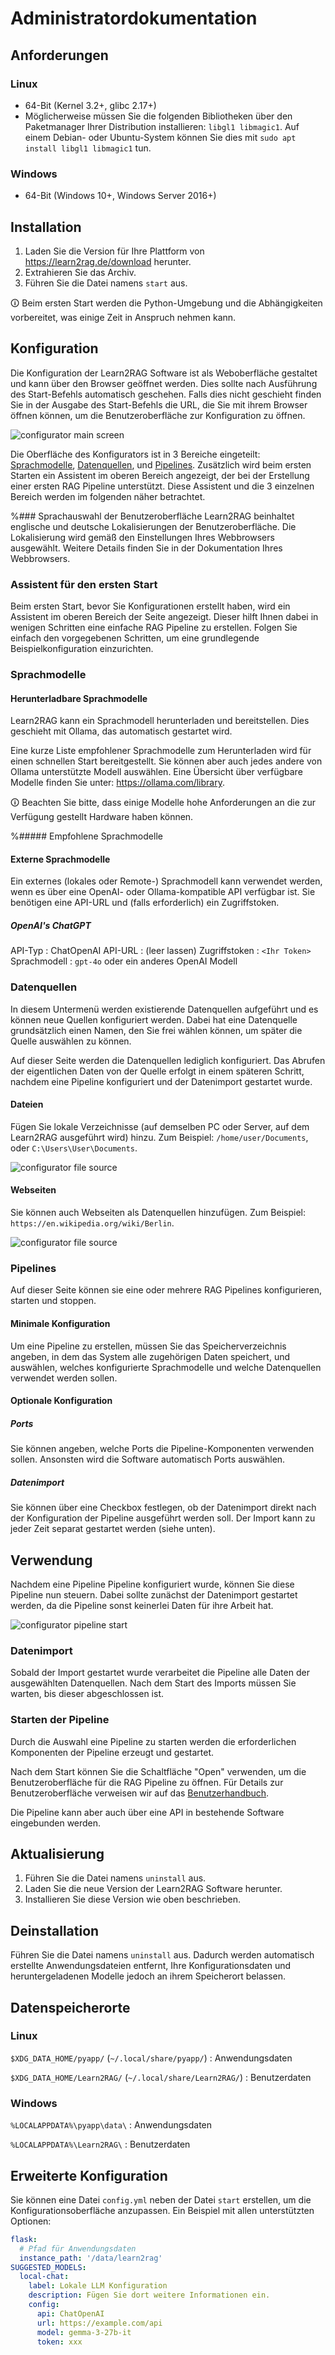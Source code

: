 # Administratordokumentation
## Anforderungen
### Linux
- 64-Bit (Kernel 3.2+, glibc 2.17+)
- Möglicherweise müssen Sie die folgenden Bibliotheken über den Paketmanager Ihrer Distribution installieren: `libgl1 libmagic1`. Auf einem Debian- oder Ubuntu-System können Sie dies mit `sudo apt install libgl1 libmagic1` tun.
### Windows
- 64-Bit (Windows 10+, Windows Server 2016+)

## Installation
1. Laden Sie die Version für Ihre Plattform von <https://learn2rag.de/download> herunter.
2. Extrahieren Sie das Archiv.
3. Führen Sie die Datei namens `start` aus. 

🛈 Beim ersten Start werden die Python-Umgebung und die Abhängigkeiten vorbereitet, was einige Zeit in Anspruch nehmen kann.

## Konfiguration
Die Konfiguration der Learn2RAG Software ist als Weboberfläche gestaltet und kann über den Browser geöffnet werden. Dies sollte nach Ausführung des Start-Befehls automatisch geschehen. Falls dies nicht geschieht finden Sie in der Ausgabe des Start-Befehls die URL, die Sie mit ihrem Browser öffnen können, um die Benutzeroberfläche zur Konfiguration zu öffnen.

![configurator main screen](/static/images/config-main-screen.png)

Die Oberfläche des Konfigurators ist in 3 Bereiche eingeteilt: [Sprachmodelle](#Sprachmodelle), [Datenquellen](#Datenquellen), und [Pipelines](#Pipelines). Zusätzlich wird beim ersten Starten ein Assistent im oberen Bereich angezeigt, der bei der Erstellung einer ersten RAG Pipeline unterstützt. Diese Assistent und die 3 einzelnen Bereich werden im folgenden näher betrachtet.

%### Sprachauswahl der Benutzeroberfläche
Learn2RAG beinhaltet englische und deutsche Lokalisierungen der Benutzeroberfläche.
Die Lokalisierung wird gemäß den Einstellungen Ihres Webbrowsers ausgewählt.
Weitere Details finden Sie in der Dokumentation Ihres Webbrowsers.

### Assistent für den ersten Start
Beim ersten Start, bevor Sie Konfigurationen erstellt haben, wird ein Assistent im oberen Bereich der Seite angezeigt. Dieser hilft Ihnen dabei in wenigen Schritten eine einfache RAG Pipeline zu erstellen. Folgen Sie einfach den vorgegebenen Schritten, um eine grundlegende Beispielkonfiguration einzurichten.

### Sprachmodelle

#### Herunterladbare Sprachmodelle
Learn2RAG kann ein Sprachmodell herunterladen und bereitstellen.
Dies geschieht mit Ollama, das automatisch gestartet wird.

Eine kurze Liste empfohlener Sprachmodelle zum Herunterladen wird für einen schnellen Start bereitgestellt. Sie können aber auch jedes andere von Ollama unterstützte Modell auswählen. Eine Übersicht über verfügbare Modelle finden Sie unter: <https://ollama.com/library>.

🛈 Beachten Sie bitte, dass einige Modelle hohe Anforderungen an die zur Verfügung gestellt Hardware haben können.

%##### Empfohlene Sprachmodelle

#### Externe Sprachmodelle
Ein externes (lokales oder Remote-) Sprachmodell kann verwendet werden, wenn es über eine OpenAI- oder Ollama-kompatible API verfügbar ist.
Sie benötigen eine API-URL und (falls erforderlich) ein Zugriffstoken.
##### OpenAI's ChatGPT
API-Typ
: ChatOpenAI
API-URL
: (leer lassen)
Zugriffstoken
: `<Ihr Token>`
Sprachmodell
: `gpt-4o` oder ein anderes OpenAI Modell
### Datenquellen
In diesem Untermenü werden existierende Datenquellen aufgeführt und es können neue Quellen konfiguriert werden. Dabei hat eine Datenquelle grundsätzlich einen Namen, den Sie frei wählen können, um später die Quelle auswählen zu können.

Auf dieser Seite werden die Datenquellen lediglich konfiguriert. Das Abrufen der eigentlichen Daten von der Quelle erfolgt in einem späteren Schritt, nachdem eine Pipeline konfiguriert und der Datenimport gestartet wurde.

#### Dateien

Fügen Sie lokale Verzeichnisse (auf demselben PC oder Server, auf dem Learn2RAG ausgeführt wird) hinzu.
Zum Beispiel: `/home/user/Documents`, oder `C:\Users\User\Documents`.

![configurator file source](/static/images/config-add-file-source.png)

#### Webseiten

Sie können auch Webseiten als Datenquellen hinzufügen. Zum Beispiel: `https://en.wikipedia.org/wiki/Berlin`.

![configurator file source](/static/images/config-add-web-source.png)

### Pipelines
Auf dieser Seite können sie eine oder mehrere RAG Pipelines konfigurieren, starten und stoppen.
#### Minimale Konfiguration
Um eine Pipeline zu erstellen, müssen Sie das Speicherverzeichnis angeben, in dem das System alle zugehörigen Daten speichert, und auswählen, welches konfigurierte Sprachmodelle und welche Datenquellen verwendet werden sollen.
#### Optionale Konfiguration
##### Ports
Sie können angeben, welche Ports die Pipeline-Komponenten verwenden sollen.
Ansonsten wird die Software automatisch Ports auswählen.
##### Datenimport
Sie können über eine Checkbox festlegen, ob der Datenimport direkt nach der Konfiguration der Pipeline ausgeführt werden soll. Der Import kann zu jeder Zeit separat gestartet werden (siehe unten).

## Verwendung
Nachdem eine Pipeline Pipeline konfiguriert wurde, können Sie diese Pipeline nun steuern. Dabei sollte zunächst der Datenimport gestartet werden, da die Pipeline sonst keinerlei Daten für ihre Arbeit hat.

![configurator pipeline start](/static/images/config-pipeline-start.png)

### Datenimport
Sobald der Import gestartet wurde verarbeitet die Pipeline alle Daten der ausgewählten Datenquellen. Nach dem Start des Imports müssen Sie warten, bis dieser abgeschlossen ist.

### Starten der Pipeline
Durch die Auswahl eine Pipeline zu starten werden die erforderlichen Komponenten der Pipeline erzeugt und gestartet.

Nach dem Start können Sie die Schaltfläche "Open" verwenden, um die Benutzeroberfläche für die RAG Pipeline zu öffnen. Für Details zur Benutzeroberfläche verweisen wir auf das [Benutzerhandbuch](../user).

Die Pipeline kann aber auch über eine API in bestehende Software eingebunden werden.

## Aktualisierung
1. Führen Sie die Datei namens `uninstall` aus.
2. Laden Sie die neue Version der Learn2RAG Software herunter.
3. Installieren Sie diese Version wie oben beschrieben.

## Deinstallation
Führen Sie die Datei namens `uninstall` aus. Dadurch werden automatisch erstellte Anwendungsdateien entfernt, Ihre Konfigurationsdaten und heruntergeladenen Modelle jedoch an ihrem Speicherort belassen.

## Datenspeicherorte
### Linux
`$XDG_DATA_HOME/pyapp/` (`~/.local/share/pyapp/`)
: Anwendungsdaten

`$XDG_DATA_HOME/Learn2RAG/` (`~/.local/share/Learn2RAG/`)
: Benutzerdaten
### Windows
`%LOCALAPPDATA%\pyapp\data\`
: Anwendungsdaten

`%LOCALAPPDATA%\Learn2RAG\`
: Benutzerdaten

## Erweiterte Konfiguration
Sie können eine Datei `config.yml` neben der Datei `start` erstellen, um die Konfigurationsoberfläche anzupassen. Ein Beispiel mit allen unterstützten Optionen:
```yml
flask:
  # Pfad für Anwendungsdaten
  instance_path: '/data/learn2rag'
SUGGESTED_MODELS:
  local-chat:
    label: Lokale LLM Konfiguration
    description: Fügen Sie dort weitere Informationen ein.
    config:
      api: ChatOpenAI
      url: https://example.com/api
      model: gemma-3-27b-it
      token: xxx